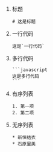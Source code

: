 1. 标题
    ~~~
    # 这是标题
    ~~~
2. 一行代码
    ~~~
    这是`一行代码`
    ~~~
3. 多行代码
   ~~~
   ```javascript
   这是多行代码
   ```
   ~~~
4. 有序列表
    ~~~
    1. 第一项
    2. 第二项
   ~~~
5. 无序列表
   ~~~
   * 新恒结衣
   * 石原里美
   ~~~